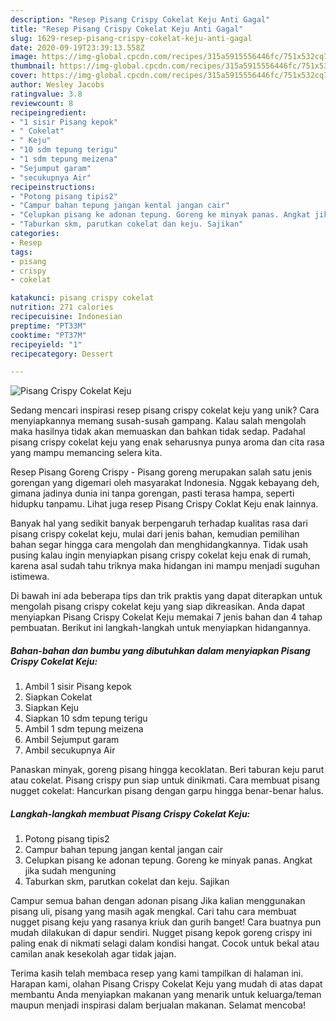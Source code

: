 ```yaml
---
description: "Resep Pisang Crispy Cokelat Keju Anti Gagal"
title: "Resep Pisang Crispy Cokelat Keju Anti Gagal"
slug: 1629-resep-pisang-crispy-cokelat-keju-anti-gagal
date: 2020-09-19T23:39:13.558Z
image: https://img-global.cpcdn.com/recipes/315a5915556446fc/751x532cq70/pisang-crispy-cokelat-keju-foto-resep-utama.jpg
thumbnail: https://img-global.cpcdn.com/recipes/315a5915556446fc/751x532cq70/pisang-crispy-cokelat-keju-foto-resep-utama.jpg
cover: https://img-global.cpcdn.com/recipes/315a5915556446fc/751x532cq70/pisang-crispy-cokelat-keju-foto-resep-utama.jpg
author: Wesley Jacobs
ratingvalue: 3.8
reviewcount: 8
recipeingredient:
- "1 sisir Pisang kepok"
- " Cokelat"
- " Keju"
- "10 sdm tepung terigu"
- "1 sdm tepung meizena"
- "Sejumput garam"
- "secukupnya Air"
recipeinstructions:
- "Potong pisang tipis2"
- "Campur bahan tepung jangan kental jangan cair"
- "Celupkan pisang ke adonan tepung. Goreng ke minyak panas. Angkat jika sudah menguning"
- "Taburkan skm, parutkan cokelat dan keju. Sajikan"
categories:
- Resep
tags:
- pisang
- crispy
- cokelat

katakunci: pisang crispy cokelat 
nutrition: 271 calories
recipecuisine: Indonesian
preptime: "PT33M"
cooktime: "PT37M"
recipeyield: "1"
recipecategory: Dessert

---
```



![Pisang Crispy Cokelat Keju](https://img-global.cpcdn.com/recipes/315a5915556446fc/751x532cq70/pisang-crispy-cokelat-keju-foto-resep-utama.jpg)

Sedang mencari inspirasi resep pisang crispy cokelat keju yang unik? Cara menyiapkannya memang susah-susah gampang. Kalau salah mengolah maka hasilnya tidak akan memuaskan dan bahkan tidak sedap. Padahal pisang crispy cokelat keju yang enak seharusnya punya aroma dan cita rasa yang mampu memancing selera kita.

Resep Pisang Goreng Crispy - Pisang goreng merupakan salah satu jenis gorengan yang digemari oleh masyarakat Indonesia. Nggak kebayang deh, gimana jadinya dunia ini tanpa gorengan, pasti terasa hampa, seperti hidupku tanpamu. Lihat juga resep Pisang Crispy Coklat Keju enak lainnya.

Banyak hal yang sedikit banyak berpengaruh terhadap kualitas rasa dari pisang crispy cokelat keju, mulai dari jenis bahan, kemudian pemilihan bahan segar hingga cara mengolah dan menghidangkannya. Tidak usah pusing kalau ingin menyiapkan pisang crispy cokelat keju enak di rumah, karena asal sudah tahu triknya maka hidangan ini mampu menjadi suguhan istimewa.


Di bawah ini ada beberapa tips dan trik praktis yang dapat diterapkan untuk mengolah pisang crispy cokelat keju yang siap dikreasikan. Anda dapat menyiapkan Pisang Crispy Cokelat Keju memakai 7 jenis bahan dan 4 tahap pembuatan. Berikut ini langkah-langkah untuk menyiapkan hidangannya.

<!--inarticleads1-->

##### Bahan-bahan dan bumbu yang dibutuhkan dalam menyiapkan Pisang Crispy Cokelat Keju:

1. Ambil 1 sisir Pisang kepok
1. Siapkan  Cokelat
1. Siapkan  Keju
1. Siapkan 10 sdm tepung terigu
1. Ambil 1 sdm tepung meizena
1. Ambil Sejumput garam
1. Ambil secukupnya Air


Panaskan minyak, goreng pisang hingga kecoklatan. Beri taburan keju parut atau cokelat. Pisang crispy pun siap untuk dinikmati. Cara membuat pisang nugget cokelat: Hancurkan pisang dengan garpu hingga benar-benar halus. 

<!--inarticleads2-->

##### Langkah-langkah membuat Pisang Crispy Cokelat Keju:

1. Potong pisang tipis2
1. Campur bahan tepung jangan kental jangan cair
1. Celupkan pisang ke adonan tepung. Goreng ke minyak panas. Angkat jika sudah menguning
1. Taburkan skm, parutkan cokelat dan keju. Sajikan


Campur semua bahan dengan adonan pisang Jika kalian menggunakan pisang uli, pisang yang masih agak mengkal. Cari tahu cara membuat nugget pisang keju yang rasanya kriuk dan gurih banget! Cara buatnya pun mudah dilakukan di dapur sendiri. Nugget pisang kepok goreng crispy ini paling enak di nikmati selagi dalam kondisi hangat. Cocok untuk bekal atau camilan anak kesekolah agar tidak jajan. 

Terima kasih telah membaca resep yang kami tampilkan di halaman ini. Harapan kami, olahan Pisang Crispy Cokelat Keju yang mudah di atas dapat membantu Anda menyiapkan makanan yang menarik untuk keluarga/teman maupun menjadi inspirasi dalam berjualan makanan. Selamat mencoba!
